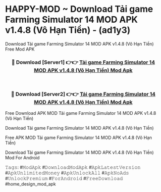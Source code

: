 # HAPPY-MOD ~ Download Tải game Farming Simulator 14 MOD APK v1.4.8 (Vô Hạn Tiền) - (ad1y3)
Download Tải game Farming Simulator 14 MOD APK v1.4.8 (Vô Hạn Tiền) Free Mod APK

<div align="center">
<h3>🔴 Download [Server1] 👉👉 <a href="https://apk-comot.site?title=Tải_game_Farming_Simulator_14_MOD_APK_v1.4.8_(Vô_Hạn_Tiền)">Tải game Farming Simulator 14 MOD APK v1.4.8 (Vô Hạn Tiền) Mod Apk</a></h3><br>

<h3>🔴 Download [Server2] 👉👉 <a href="https://apk-comot.site?title=Tải_game_Farming_Simulator_14_MOD_APK_v1.4.8_(Vô_Hạn_Tiền)">Tải game Farming Simulator 14 MOD APK v1.4.8 (Vô Hạn Tiền) Mod Apk</a></h3>
</div>


Free Download APK MOD Tải game Farming Simulator 14 MOD APK v1.4.8 (Vô Hạn Tiền)

Download Tải game Farming Simulator 14 MOD APK v1.4.8 (Vô Hạn Tiền) 

Free APK MOD Tải game Farming Simulator 14 MOD APK v1.4.8 (Vô Hạn Tiền) 

Download Tải game Farming Simulator 14 MOD APK v1.4.8 (Vô Hạn Tiền) Mod For Android

𝚃𝚊𝚐𝚜: #𝙼𝚘𝚍𝙰𝚙𝚔 #𝙳𝚘𝚠𝚗𝚕𝚘𝚊𝚍𝙼𝚘𝚍𝙰𝚙𝚔 #𝙰𝚙𝚔𝙻𝚊𝚝𝚎𝚜𝚝𝚅𝚎𝚛𝚜𝚒𝚘𝚗 #𝙰𝚙𝚔𝚄𝚗𝚕𝚒𝚖𝚒𝚝𝚎𝚍𝙼𝚘𝚗𝚎𝚢 #𝙰𝚙𝚔𝚄𝚗𝚕𝚘𝚌𝚔𝙰𝚕𝚕 #𝙰𝚙𝚔𝙽𝚘𝙰𝚍𝚜 #𝚄𝚗𝚕𝚘𝚌𝚔𝙿𝚛𝚎𝚖𝚒𝚞𝚖 #𝙵𝚘𝚛𝙰𝚗𝚍𝚛𝚘𝚒𝚍 #𝙵𝚛𝚎𝚎𝙳𝚘𝚠𝚗𝚕𝚘𝚊𝚍 #home_design_mod_apk